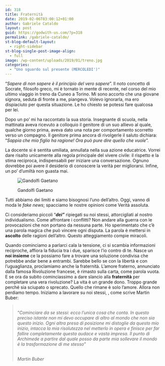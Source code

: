 ```yaml
---
id: 318
title: Fraternità
date: 2019-02-06T03:00:12+01:00
author: Gabriele Cataldo
layout: post
guid: https://godwith-us.com/?p=318
permalink: /gabriele-cataldo/
st-blog-default-layout:
  - right-sidebar
st-blog-single-post-image-align:
  - full
image: /wp-content/uploads/2019/01/treno.jpg
categories:
  - "Uno sguardo sul presente (MERCOLEDI')"
---
```

“_Sapere di non sapere è il principio del vero sapere_”. Il noto concetto di Socrate, filosofo greco, mi è tornato in mente di recente, nel corso del mio ultimo viaggio in treno da Cuneo a Torino. Mi sono accorto che una giovane signora, seduta di fronte a me, piangeva. Volevo ignorarla, ma ero dispiaciuto per questa situazione. Le ho chiesto se potessi fare qualcosa per lei.

Dopo un po’ mi ha raccontato la sua storia. Insegnante di scuola, nella mattinata aveva ricevuto a colloquio il genitore di un suo allievo al quale, qualche giorno prima, aveva dato una nota per comportamento scorretto verso un compagno. Il genitore prima ancora di rivolgerle il saluto dichiara: “_Sappia che mio figlio ha ragione! Ora può pure dire quello che vuole_”.

La docente si è sentita umiliata, annullata nella sua azione educatrice. Vorrei dare risalto unicamente alla regola principale del vivere civile: il rispetto e la stima reciproca, indispensabili per iniziare una conversazione. Ognuno dovrebbe poi avere il desiderio di conoscere la verità per migliorarsi. Infine, un po’ d’umiltà non guasta mai. <figure class="wp-block-image">

<img src="https://godwith-us.com/wp-content/uploads/2019/01/Gandolfi-Gaetano.jpg" alt="Gandolfi Gaetano" class="wp-image-319" srcset="https://incercadidio.com/wp-content/uploads/2019/01/Gandolfi-Gaetano.jpg 617w, https://incercadidio.com/wp-content/uploads/2019/01/Gandolfi-Gaetano-300x182.jpg 300w, https://incercadidio.com/wp-content/uploads/2019/01/Gandolfi-Gaetano-330x200.jpg 330w" sizes="(max-width: 617px) 100vw, 617px" /> <figcaption>Gandolfi Gaetano</figcaption></figure> 

Tutti abbiamo dei limiti e siamo bisognosi l’uno dell’altro. Oggi, vanno di moda le _fake news_; spacciamo le nostre opinioni come Verità assoluta. 

Ci consideriamo piccoli “**_dei”_** ripiegati su noi stessi, attorcigliati al nostro individualismo. Come affrontare i conflitti? Non andare alla guerra con le provocazioni che non portano da nessuna parte. Ho sperimentato che c’è una parola magica che può vincere ogni disputa. La parola è mettersi in **ascolto** delle ragioni dell’altro. Questo atteggiamento compie miracoli. 

Quando cominciamo a parlarci cala la tensione, ci si scambia informazioni reciproche, affiora la fiducia tra i due, sparisce l’io contro di te. Nasce un **noi insieme** ce la possiamo fare a trovare una soluzione condivisa che potrebbe andar bene a entrambi. Sarebbe bello se con la libertà e con l’uguaglianza, proclamiamo anche la fraternità. L’amore fraterno, annunciato dalla famosa Rivoluzione francese, è rimasto sulla carta, come parola vuota. E se ora da subito cominciassimo a dare slancio alla **fraternità** per completare una vera rivoluzione? La vita è un grande dono. Troppo grande perché sia sciupato o sprecato. Quello che rimane è solo l’amore. Allora non perdiamo tempo. Iniziamo a lavorare su noi stessi, , come scrive Martin Buber: 

<blockquote class="wp-block-quote">
  <p>
    <br />“<em>Cominciare da se stessi: ecco l’unica cosa che conta. In questo preciso istante non mi devo occupare di altro al mondo che non sia questo inizio. Ogni altra presa di posizione mi distoglie da questo mio inizio, intacca la mia risolutezza nel metterlo in opera e finisce per far fallire completamente questa audace e vasta impresa. Il punto di Archimede a partire dal quale posso da parte mia sollevare il mondo è la trasformazione di me stesso</em>”
  </p>
  
  <cite> <br />Martin Buber </cite>
</blockquote>